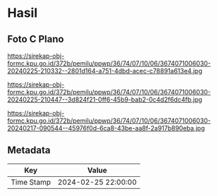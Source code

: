 # Hasil

## Foto C Plano

https://sirekap-obj-formc.kpu.go.id/372b/pemilu/ppwp/36/74/07/10/06/3674071006030-20240225-210332--2801d164-a751-4dbd-acec-c78891a613e4.jpg

https://sirekap-obj-formc.kpu.go.id/372b/pemilu/ppwp/36/74/07/10/06/3674071006030-20240225-210447--3d824f21-0ff6-45b9-bab2-0c4d2f6dc4fb.jpg

https://sirekap-obj-formc.kpu.go.id/372b/pemilu/ppwp/36/74/07/10/06/3674071006030-20240217-090544--45976f0d-6ca8-43be-aa8f-2a917b890eba.jpg


## Metadata

| Key        | Value               |
| ---------- | ------------------- |
| Time Stamp | 2024-02-25 22:00:00 |



